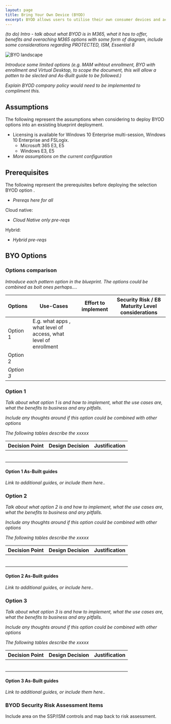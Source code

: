 ```yaml
---
layout: page
title: Bring Your Own Device (BYOD)
excerpt: BYOD allows users to utilise their own consumer devices and access corporate data and applications securely. Polices can assist with protection of corporate . This pattern provides guidance on how to implement various options within the blueprint but outlines some risks involved on the security posture to PROTECTED while doing this.
---
```


*(to do) Intro - talk about what BYOD is in M365, what it has to offer, benefits and overaching M365 options with some form of diagram, include some considerations regarding PROTECTED, ISM, Essential 8*

![BYO landscape](/assets/images/patterns/SOMEVISIO.png)

*Introduce some limited options (e.g. MAM wihtout enrollment, BYO with enrollment and Virtual Desktop, to scope the document, this will allow a patten to be slected and As-Built guide to be followed.)*  

*Explain BYOD company policy would need to be implemented to compliment this.*

## Assumptions

The following represent the assumptions when considering to deploy BYOD options into an exsisting blueprint deployment.

* Licensing is available for Windows 10 Enterprise multi-session, Windows 10 Enterprise and FSLogix.
  * Microsoft 365 E3, E5
  * Windows E3, E5
* *More assumptions on the current configuration*

## Prerequisites

The following represent the prerequisites before deploying the selection BYOD option .

* *Prereqs here for all*

Cloud native:

* *Cloud Native only pre-reqs*

Hybrid:

* *Hybrid pre-reqs*

## BYO Options

### Options comparison

*Introduce each pattern option in the blueprint. The options could be combined as bolt ones perhaps....*

Options | Use-Cases | Effort to implement | Security Risk / E8 Maturity Level considerations 
--- | --- | ---| ---
 Option 1   | E.g. what apps , what level of access, what level of enrollment |                     |                                                  
 Option 2   |                                                              |                     |                                                  
 *Option 3* |                                                              |                     |                                                  

### Option 1

*Talk about what option 1 is and how to implement, what the use cases are, what the benefits to business and any pitfalls.*

*Include any thoughts around if this option could be combined with other options*

*The following tables describe the xxxxx*

Decision Point | Design Decision | Justification
--- | --- | ---
                |                 |               
                |                 |               
                |                 |               
                |                 |               
                |                 |               
                |                 |               

#### Option 1 As-Built guides

*Link to additional guides, or include them here..*

### Option 2

*Talk about what option 2 is and how to implement, what the use cases are, what the benefits to business and any pitfalls.*

*Include any thoughts around if this option could be combined with other options*

*The following tables describe the xxxxx*

| Decision Point | Design Decision | Justification |
| -------------- | --------------- | ------------- |
|                |                 |               |
|                |                 |               |
|                |                 |               |
|                |                 |               |
|                |                 |               |
|                |                 |               |

#### Option 2 As-Built guides

*Link to additional guides, or include here..*

### Option 3

*Talk about what option 3 is and how to implement, what the use cases are, what the benefits to business and any pitfalls.*

*Include any thoughts around if this option could be combined with other options*

*The following tables describe the xxxxx*

| Decision Point | Design Decision | Justification |
| -------------- | --------------- | ------------- |
|                |                 |               |
|                |                 |               |
|                |                 |               |
|                |                 |               |
|                |                 |               |
|                |                 |               |

#### Option 3 As-Built guides

*Link to additional guides, or include them here..*

### BYOD Security Risk Assessment Items

Include area on the SSP/ISM controls and map back to risk assessment.
